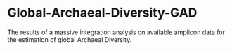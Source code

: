# Global-Archaeal-Diversity-GAD
The results of a massive integration analysis on available amplicon data for the estimation of global Archaeal Diversity.
